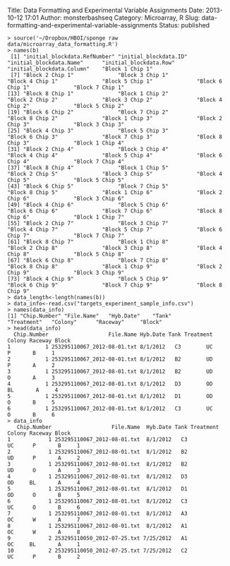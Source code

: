 Title: Data Formatting and Experimental Variable Assignments
Date: 2013-10-12 17:01
Author: monsterbashseq
Category: Microarray, R
Slug: data-formatting-and-experimental-variable-assignments
Status: published

    > source('~/Dropbox/HBOI/sponge raw data/microarray_data_formatting.R')
    > names(b)
     [1] "initial_blockdata.RefNumber" "initial_blockdata.ID"        "initial_blockdata.Name"      "initial_blockdata.Row"       "initial_blockdata.Column"    "Block 1 Chip 1"             
     [7] "Block 2 Chip 1"              "Block 3 Chip 1"              "Block 4 Chip 1"              "Block 5 Chip 1"              "Block 6 Chip 1"              "Block 7 Chip 1"             
    [13] "Block 8 Chip 1"              "Block 1 Chip 2"              "Block 2 Chip 2"              "Block 3 Chip 2"              "Block 4 Chip 2"              "Block 5 Chip 2"             
    [19] "Block 6 Chip 2"              "Block 7 Chip 2"              "Block 8 Chip 2"              "Block 1 Chip 3"              "Block 2 Chip 3"              "Block 3 Chip 3"             
    [25] "Block 4 Chip 3"              "Block 5 Chip 3"              "Block 6 Chip 3"              "Block 7 Chip 3"              "Block 8 Chip 3"              "Block 1 Chip 4"             
    [31] "Block 2 Chip 4"              "Block 3 Chip 4"              "Block 4 Chip 4"              "Block 5 Chip 4"              "Block 6 Chip 4"              "Block 7 Chip 4"             
    [37] "Block 8 Chip 4"              "Block 1 Chip 5"              "Block 2 Chip 5"              "Block 3 Chip 5"              "Block 4 Chip 5"              "Block 5 Chip 5"             
    [43] "Block 6 Chip 5"              "Block 7 Chip 5"              "Block 8 Chip 5"              "Block 1 Chip 6"              "Block 2 Chip 6"              "Block 3 Chip 6"             
    [49] "Block 4 Chip 6"              "Block 5 Chip 6"              "Block 6 Chip 6"              "Block 7 Chip 6"              "Block 8 Chip 6"              "Block 1 Chip 7"             
    [55] "Block 2 Chip 7"              "Block 3 Chip 7"              "Block 4 Chip 7"              "Block 5 Chip 7"              "Block 6 Chip 7"              "Block 7 Chip 7"             
    [61] "Block 8 Chip 7"              "Block 1 Chip 8"              "Block 2 Chip 8"              "Block 3 Chip 8"              "Block 4 Chip 8"              "Block 5 Chip 8"             
    [67] "Block 6 Chip 8"              "Block 7 Chip 8"              "Block 8 Chip 8"              "Block 1 Chip 9"              "Block 2 Chip 9"              "Block 3 Chip 9"             
    [73] "Block 4 Chip 9"              "Block 5 Chip 9"              "Block 6 Chip 9"              "Block 7 Chip 9"              "Block 8 Chip 9"             
    > data_length<-length(names(b))
    > data_info<-read.csv("targets_experiment_sample_info.csv")
    > names(data_info)
    [1] "Chip.Number" "File.Name"   "Hyb.Date"    "Tank"        "Treatment"   "Colony"      "Raceway"     "Block"      
    > head(data_info)
      Chip.Number                   File.Name Hyb.Date Tank Treatment Colony Raceway Block
    1           1 253295110067_2012-08-01.txt 8/1/2012   C3        UC      P       B     1
    2           1 253295110067_2012-08-01.txt 8/1/2012   B2        UD      P       A     2
    3           1 253295110067_2012-08-01.txt 8/1/2012   B2        UD      O       A     3
    4           1 253295110067_2012-08-01.txt 8/1/2012   D3        OD     BL       A     4
    5           1 253295110067_2012-08-01.txt 8/1/2012   D1        OD      O       B     5
    6           1 253295110067_2012-08-01.txt 8/1/2012   C3        UC      O       B     6
    > data_info
       Chip.Number                   File.Name  Hyb.Date Tank Treatment Colony Raceway Block
    1            1 253295110067_2012-08-01.txt  8/1/2012   C3        UC      P       B     1
    2            1 253295110067_2012-08-01.txt  8/1/2012   B2        UD      P       A     2
    3            1 253295110067_2012-08-01.txt  8/1/2012   B2        UD      O       A     3
    4            1 253295110067_2012-08-01.txt  8/1/2012   D3        OD     BL       A     4
    5            1 253295110067_2012-08-01.txt  8/1/2012   D1        OD      O       B     5
    6            1 253295110067_2012-08-01.txt  8/1/2012   C3        UC      O       B     6
    7            1 253295110067_2012-08-01.txt  8/1/2012   A3        OC      W       A     7
    8            1 253295110067_2012-08-01.txt  8/1/2012   A1        OC      W       A     8
    9            2 253295110050_2012-07-25.txt 7/25/2012   A1        OC     BL       A     1
    10           2 253295110050_2012-07-25.txt 7/25/2012   C2        UC      P       B     2
